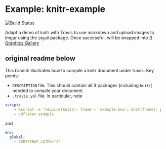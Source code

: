 Example: knitr-example
==========================
[![Build Status](https://travis-ci.org/nelsonauner/travis-examples.png?branch=knitr)](https://travis-ci.org/nelsonauner)

Adapt a demo of knitr with Travis to use markdown and upload images to imgur using the `imguR` package. 
Once successful, will be wrapped into [R Graphics Gallery](https://github.com/nelsonauner/rgraphicsgallery)

original readme below
-----


This branch illustrates how to compile a knitr document under travis. Key points:

 * `DESCRIPTION` file. This should contain all R packages (including `knitr`) needed to compile your document.
 * `.travis.yml` file. In particular, note

```yml
script: 
    - Rscript -e "require(knitr); fname = 'example.Snw'; knit(fname); purl(fname)"
    - pdflatex example
```
and

```yml
env:
  global:
    - BOOTSTRAP_LATEX="1"    
```


